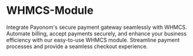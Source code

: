 # WHMCS-Module
Integrate Payonom's secure payment gateway seamlessly with WHMCS. Automate billing, accept payments securely, and enhance your business efficiency with our easy-to-use WHMCS module. Streamline payment processes and provide a seamless checkout experience.
